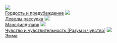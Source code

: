 ![](/books/prose_classic/Джейн%20Остен/Гордость%20и%20предубеждение.jpg)  
[Гордость и предубеждение](/books/prose_classic/Джейн%20Остен/Гордость%20и%20предубеждение)
![](/books/prose_classic/Джейн%20Остен/Доводы%20рассудка.jpg)  
[Доводы рассудка](/books/prose_classic/Джейн%20Остен/Доводы%20рассудка)
![](/books/prose_classic/Джейн%20Остен/Мэнсфилд-парк.jpg)  
[Мэнсфилд-парк](/books/prose_classic/Джейн%20Остен/Мэнсфилд-парк)
![](/books/prose_classic/Джейн%20Остен/Чувство%20и%20чувствительность%20[Разум%20и%20чувство].jpg)  
[Чувство и чувствительность [Разум и чувство]](/books/prose_classic/Джейн%20Остен/Чувство%20и%20чувствительность%20[Разум%20и%20чувство])
![](/books/prose_classic/Джейн%20Остен/Эмма.jpg)  
[Эмма](/books/prose_classic/Джейн%20Остен/Эмма)